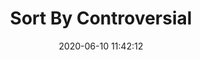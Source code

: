---
date: 2020-06-10 11:42:12
link:
  source: pocket
  source_url: https://getpocket.com
  text: Sort By Controversial
  url: https://slatestarcodex.com/2018/10/30/sort-by-controversial/
source: pocket
syndicated:
- type: pocket
  url: https://slatestarcodex.com/2018/10/30/sort-by-controversial/
- type: mastodon
  url: https://mastodon.technology/users/roytang/statuses/104319537293408882
- type: twitter
  url: https://twitter.com/roytang/statuses/1270684700231655424/
title: Sort By Controversial
---